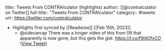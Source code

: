 title:: Tweets From CONTRAlculator (highlights)
author:: [[@contralculator on Twitter]]
full-title:: "Tweets From CONTRAlculator"
category:: #tweets
url:: https://twitter.com/contralculator

- Highlights first synced by [[Readwise]] [[Feb 15th, 2023]]
	- @sidecarcap There was a longer video of this from 09 that apparently is now gone, but this gets the gist. https://t.co/f9jitOfyCO ([View Tweet](https://twitter.com/contralculator/status/1625333705181986819))